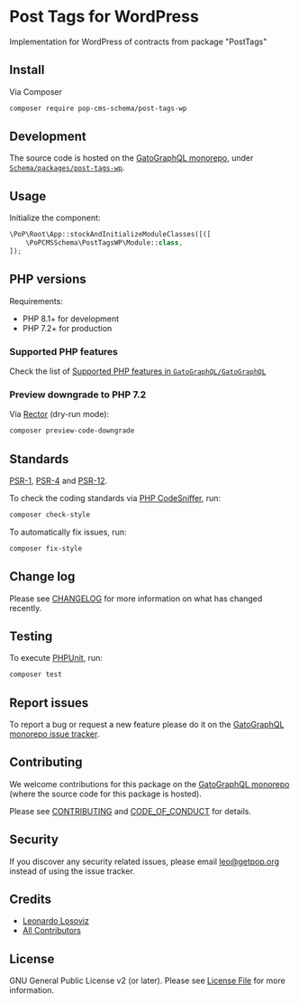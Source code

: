 # Post Tags for WordPress

<!--
[![Build Status][ico-travis]][link-travis]
[![Quality Score][ico-code-quality]][link-code-quality]
[![Software License][ico-license]](LICENSE.md)
[![Latest Version on Packagist][ico-version]][link-packagist]
[![Coverage Status][ico-scrutinizer]][link-scrutinizer]
[![Total Downloads][ico-downloads]][link-downloads]
-->

Implementation for WordPress of contracts from package "PostTags"

## Install

Via Composer

``` bash
composer require pop-cms-schema/post-tags-wp
```

## Development

The source code is hosted on the [GatoGraphQL monorepo](https://github.com/GatoGraphQL/GatoGraphQL), under [`Schema/packages/post-tags-wp`](https://github.com/GatoGraphQL/GatoGraphQL/tree/master/layers/Schema/packages/post-tags-wp).

## Usage

Initialize the component:

``` php
\PoP\Root\App::stockAndInitializeModuleClasses([([
    \PoPCMSSchema\PostTagsWP\Module::class,
]);
```

## PHP versions

Requirements:

- PHP 8.1+ for development
- PHP 7.2+ for production

### Supported PHP features

Check the list of [Supported PHP features in `GatoGraphQL/GatoGraphQL`](https://github.com/GatoGraphQL/GatoGraphQL/blob/master/docs/supported-php-features.md)

### Preview downgrade to PHP 7.2

Via [Rector](https://github.com/rectorphp/rector) (dry-run mode):

```bash
composer preview-code-downgrade
```

## Standards

[PSR-1](https://www.php-fig.org/psr/psr-1), [PSR-4](https://www.php-fig.org/psr/psr-4) and [PSR-12](https://www.php-fig.org/psr/psr-12).

To check the coding standards via [PHP CodeSniffer](https://github.com/squizlabs/PHP_CodeSniffer), run:

``` bash
composer check-style
```

To automatically fix issues, run:

``` bash
composer fix-style
```

## Change log

Please see [CHANGELOG](CHANGELOG.md) for more information on what has changed recently.

## Testing

To execute [PHPUnit](https://phpunit.de/), run:

``` bash
composer test
```

## Report issues

To report a bug or request a new feature please do it on the [GatoGraphQL monorepo issue tracker](https://github.com/GatoGraphQL/GatoGraphQL/issues).

## Contributing

We welcome contributions for this package on the [GatoGraphQL monorepo](https://github.com/GatoGraphQL/GatoGraphQL) (where the source code for this package is hosted).

Please see [CONTRIBUTING](CONTRIBUTING.md) and [CODE_OF_CONDUCT](CODE_OF_CONDUCT.md) for details.

## Security

If you discover any security related issues, please email leo@getpop.org instead of using the issue tracker.

## Credits

- [Leonardo Losoviz][link-author]
- [All Contributors][link-contributors]

## License

GNU General Public License v2 (or later). Please see [License File](LICENSE.md) for more information.

[ico-version]: https://img.shields.io/packagist/v/pop-cms-schema/post-tags-wp.svg?style=flat-square
[ico-license]: https://img.shields.io/badge/license-GPLv2-brightgreen.svg?style=flat-square
[ico-travis]: https://img.shields.io/travis/pop-cms-schema/post-tags-wp/master.svg?style=flat-square
[ico-scrutinizer]: https://img.shields.io/scrutinizer/coverage/g/pop-cms-schema/post-tags-wp.svg?style=flat-square
[ico-code-quality]: https://img.shields.io/scrutinizer/g/pop-cms-schema/post-tags-wp.svg?style=flat-square
[ico-downloads]: https://img.shields.io/packagist/dt/pop-cms-schema/post-tags-wp.svg?style=flat-square

[link-packagist]: https://packagist.org/packages/pop-cms-schema/post-tags-wp
[link-travis]: https://travis-ci.org/pop-cms-schema/post-tags-wp
[link-scrutinizer]: https://scrutinizer-ci.com/g/pop-cms-schema/post-tags-wp/code-structure
[link-code-quality]: https://scrutinizer-ci.com/g/pop-cms-schema/post-tags-wp
[link-downloads]: https://packagist.org/packages/pop-cms-schema/post-tags-wp
[link-author]: https://github.com/leoloso
[link-contributors]: ../../../../../../contributors
